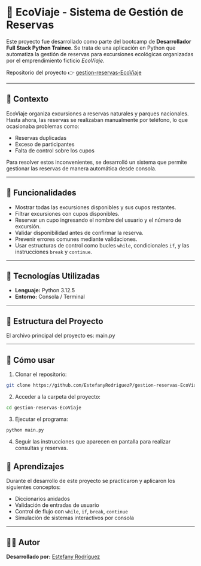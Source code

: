 # 🌿 EcoViaje - Sistema de Gestión de Reservas

Este proyecto fue desarrollado como parte del bootcamp de **Desarrollador Full Stack Python Trainee**. Se trata de una aplicación en Python que automatiza la gestión de reservas para excursiones ecológicas organizadas por el emprendimiento ficticio _EcoViaje_.

Repositorio del proyecto 👉 [gestion-reservas-EcoViaje](https://github.com/EstefanyRodriguezP/gestion-reservas-EcoViaje)

---

## 🧩 Contexto

EcoViaje organiza excursiones a reservas naturales y parques nacionales. Hasta ahora, las reservas se realizaban manualmente por teléfono, lo que ocasionaba problemas como:

- Reservas duplicadas
- Exceso de participantes
- Falta de control sobre los cupos

Para resolver estos inconvenientes, se desarrolló un sistema que permite gestionar las reservas de manera automática desde consola.

---

## 🚀 Funcionalidades

- Mostrar todas las excursiones disponibles y sus cupos restantes.
- Filtrar excursiones con cupos disponibles.
- Reservar un cupo ingresando el nombre del usuario y el número de excursión.
- Validar disponibilidad antes de confirmar la reserva.
- Prevenir errores comunes mediante validaciones.
- Usar estructuras de control como bucles `while`, condicionales `if`, y las instrucciones `break` y `continue`.

---

## 🧪 Tecnologías Utilizadas

- **Lenguaje:** Python 3.12.5
- **Entorno:** Consola / Terminal

---

## 📂 Estructura del Proyecto

El archivo principal del proyecto es: main.py

---

## 🔧 Cómo usar

1. Clonar el repositorio:

```bash
git clone https://github.com/EstefanyRodriguezP/gestion-reservas-EcoViaje.git
```

2. Acceder a la carpeta del proyecto:

```bash
cd gestion-reservas-EcoViaje
```

3. Ejecutar el programa:

```bash
python main.py
```

4. Seguir las instrucciones que aparecen en pantalla para realizar consultas y reservas.

## 🧠 Aprendizajes

Durante el desarrollo de este proyecto se practicaron y aplicaron los siguientes conceptos:

- Diccionarios anidados
- Validación de entradas de usuario
- Control de flujo con `while`, `if`, `break`, `continue`
- Simulación de sistemas interactivos por consola

---

## 👩‍💻 Autor

**Desarrollado por:** [Estefany Rodríguez](https://github.com/EstefanyRodriguezP)
